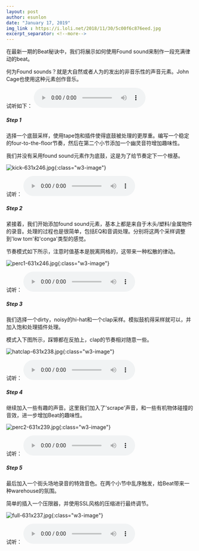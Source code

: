 ```yaml
---
layout: post
author: esunlon
date: "January 17, 2019"
img_link : https://i.loli.net/2018/11/30/5c00f6c876eed.jpg
excerpt_separator: <!--more-->
---
```


在最新一期的Beat秘诀中，我们将展示如何使用Found sound来制作一段充满律动的beat。
<!--more-->
何为Found sounds？就是大自然或者人为的发出的非音乐性的声音元素。John Cage也使用这种元素创作音乐。

试听如下：
<audio src="http://pld0pplv2.bkt.clouddn.com/blog20190117full2.wav" controls="controls">  </audio>

##### Step 1

选择一个底鼓采样，使用tape饱和插件使得底鼓被处理的更厚重。编写一个稳定的four-to-the-floor节奏，然后在第二个小节添加一个幽灵音符增加趣味性。

我们并没有采用found sound元素作为底鼓，这是为了给节奏定下一个根基。

![kick-631x246.jpg](https://i.loli.net/2019/01/17/5c402ae7d7ea6.jpg){:class="w3-image"}

试听：
<audio src="http://pld0pplv2.bkt.clouddn.com/blog20190117kick1.wav" controls="controls">  </audio>

##### Step 2

紧接着，我们开始添加found sound元素，基本上都是来自于木头/塑料/金属物件的录音。处理的过程也是很简单，包括EQ和音调处理。分别将这两个采样调整到'low tom'和'conga'类型的感觉。

节奏模式如下所示，注意时值基本是脱离网格的，这带来一种松散的律动。

![perc1-631x246.jpg](https://i.loli.net/2019/01/17/5c402ae7dc40e.jpg){:class="w3-image"}

试听：
<audio src="http://pld0pplv2.bkt.clouddn.com/blog20190117perc11.wav" controls="controls">  </audio>

##### Step 3

我们选择一个dirty，noisy的hi-hat和一个clap采样。模拟鼓机得采样就可以，并加入饱和处理插件处理。

模式入下图所示，踩镲都在反拍上，clap的节奏相对随意一些。

![hatclap-631x238.jpg](https://i.loli.net/2019/01/17/5c402ae584744.jpg){:class="w3-image"}

试听：
<audio src="http://pld0pplv2.bkt.clouddn.com/blog20190117hatclap1.wav" controls="controls">  </audio>

##### Step 4

继续加入一些有趣的声音。这里我们加入了'scrape'声音，和一些有机物体碰撞的音效，进一步增加Beat的趣味性。

![perc2-631x239.jpg](https://i.loli.net/2019/01/17/5c402ae7daa9a.jpg){:class="w3-image"}

试听：
<audio src="http://pld0pplv2.bkt.clouddn.com/blog20190117perc21.wav" controls="controls">  </audio>

##### Step 5

最后加入一个街头场地录音的特效音色。在两个小节中乱序触发，给Beat带来一种warehouse的氛围。

简单的插入一个压限器，并使用SSL风格的压缩进行最终调节。

![full-631x237.jpg](https://i.loli.net/2019/01/17/5c402ae4ae610.jpg){:class="w3-image"}

试听：
<audio src="http://pld0pplv2.bkt.clouddn.com/blog20190117full2.wav" controls="controls">  </audio>
